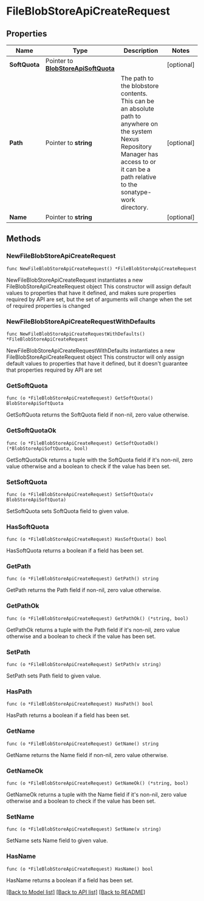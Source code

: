 # FileBlobStoreApiCreateRequest

## Properties

Name | Type | Description | Notes
------------ | ------------- | ------------- | -------------
**SoftQuota** | Pointer to [**BlobStoreApiSoftQuota**](BlobStoreApiSoftQuota.md) |  | [optional] 
**Path** | Pointer to **string** | The path to the blobstore contents. This can be an absolute path to anywhere on the system Nexus Repository Manager has access to or it can be a path relative to the sonatype-work directory. | [optional] 
**Name** | Pointer to **string** |  | [optional] 

## Methods

### NewFileBlobStoreApiCreateRequest

`func NewFileBlobStoreApiCreateRequest() *FileBlobStoreApiCreateRequest`

NewFileBlobStoreApiCreateRequest instantiates a new FileBlobStoreApiCreateRequest object
This constructor will assign default values to properties that have it defined,
and makes sure properties required by API are set, but the set of arguments
will change when the set of required properties is changed

### NewFileBlobStoreApiCreateRequestWithDefaults

`func NewFileBlobStoreApiCreateRequestWithDefaults() *FileBlobStoreApiCreateRequest`

NewFileBlobStoreApiCreateRequestWithDefaults instantiates a new FileBlobStoreApiCreateRequest object
This constructor will only assign default values to properties that have it defined,
but it doesn't guarantee that properties required by API are set

### GetSoftQuota

`func (o *FileBlobStoreApiCreateRequest) GetSoftQuota() BlobStoreApiSoftQuota`

GetSoftQuota returns the SoftQuota field if non-nil, zero value otherwise.

### GetSoftQuotaOk

`func (o *FileBlobStoreApiCreateRequest) GetSoftQuotaOk() (*BlobStoreApiSoftQuota, bool)`

GetSoftQuotaOk returns a tuple with the SoftQuota field if it's non-nil, zero value otherwise
and a boolean to check if the value has been set.

### SetSoftQuota

`func (o *FileBlobStoreApiCreateRequest) SetSoftQuota(v BlobStoreApiSoftQuota)`

SetSoftQuota sets SoftQuota field to given value.

### HasSoftQuota

`func (o *FileBlobStoreApiCreateRequest) HasSoftQuota() bool`

HasSoftQuota returns a boolean if a field has been set.

### GetPath

`func (o *FileBlobStoreApiCreateRequest) GetPath() string`

GetPath returns the Path field if non-nil, zero value otherwise.

### GetPathOk

`func (o *FileBlobStoreApiCreateRequest) GetPathOk() (*string, bool)`

GetPathOk returns a tuple with the Path field if it's non-nil, zero value otherwise
and a boolean to check if the value has been set.

### SetPath

`func (o *FileBlobStoreApiCreateRequest) SetPath(v string)`

SetPath sets Path field to given value.

### HasPath

`func (o *FileBlobStoreApiCreateRequest) HasPath() bool`

HasPath returns a boolean if a field has been set.

### GetName

`func (o *FileBlobStoreApiCreateRequest) GetName() string`

GetName returns the Name field if non-nil, zero value otherwise.

### GetNameOk

`func (o *FileBlobStoreApiCreateRequest) GetNameOk() (*string, bool)`

GetNameOk returns a tuple with the Name field if it's non-nil, zero value otherwise
and a boolean to check if the value has been set.

### SetName

`func (o *FileBlobStoreApiCreateRequest) SetName(v string)`

SetName sets Name field to given value.

### HasName

`func (o *FileBlobStoreApiCreateRequest) HasName() bool`

HasName returns a boolean if a field has been set.


[[Back to Model list]](../README.md#documentation-for-models) [[Back to API list]](../README.md#documentation-for-api-endpoints) [[Back to README]](../README.md)


